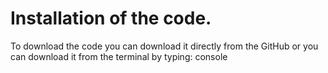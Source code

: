 # Installation of the code.
To download the code you can download it directly from the GitHub or you can download it from the terminal by typing:
console
